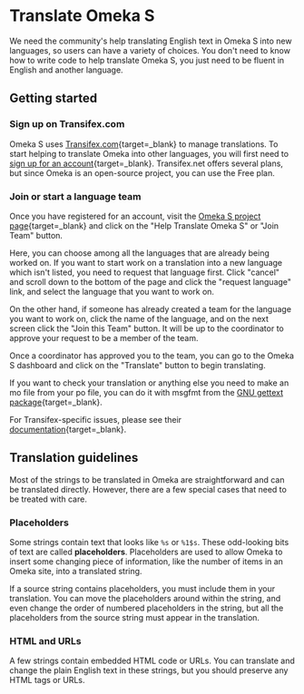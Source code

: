# Translate Omeka S

We need the community's help translating English text in Omeka S into new languages, so users can have a variety of choices. You don't need to know how to write code to help translate Omeka S, you just need to be fluent in English and another language.

## Getting started

### Sign up on Transifex.com
Omeka S uses [Transifex.com](https://www.transifex.com){target=_blank} to manage translations. To start helping to translate Omeka into other languages, you will first need to [sign up for an account](https://www.transifex.com/signup/){target=_blank}. Transifex.net offers several plans, but since Omeka is an open-source project, you can use the Free plan.

### Join or start a language team
Once you have registered for an account, visit the [Omeka S project page](https://app.transifex.com/omeka/){target=_blank} and click on the "Help Translate Omeka S" or "Join Team" button.

Here, you can choose among all the languages that are already being worked on. If you want to start work on a translation into a new language which isn't listed, you need to request that language first. Click "cancel" and scroll down to the bottom of the page and click the "request language" link, and select the language that you want to work on.

On the other hand, if someone has already created a team for the language you want to work on, click the name of the language, and on the next screen click the "Join this Team" button. It will be up to the coordinator to approve your request to be a member of the team.

Once a coordinator has approved you to the team, you can go to the Omeka S dashboard and click on the "Translate" button to begin translating.

If you want to check your translation or anything else you need to make an mo file from your po file, you can do it with msgfmt from the [GNU gettext package](http://www.gnu.org/software/gettext/){target=_blank}.

For Transifex-specific issues, please see their [documentation](http://docs.transifex.com/){target=_blank}.

## Translation guidelines 

Most of the strings to be translated in Omeka are straightforward and can be translated directly. However, there are a few special cases that need to be treated with care.

### Placeholders
Some strings contain text that looks like `%s` or `%1$s`. These odd-looking bits of text are called **placeholders**. Placeholders are used to allow Omeka to insert some changing piece of information, like the number of items in an Omeka site, into a translated string.

If a source string contains placeholders, you must include them in your translation. You can move the placeholders around within the string, and even change the order of numbered placeholders in the string, but all the placeholders from the source string must appear in the translation.

### HTML and URLs
A few strings contain embedded HTML code or URLs. You can translate and change the plain English text in these strings, but you should preserve any HTML tags or URLs.

